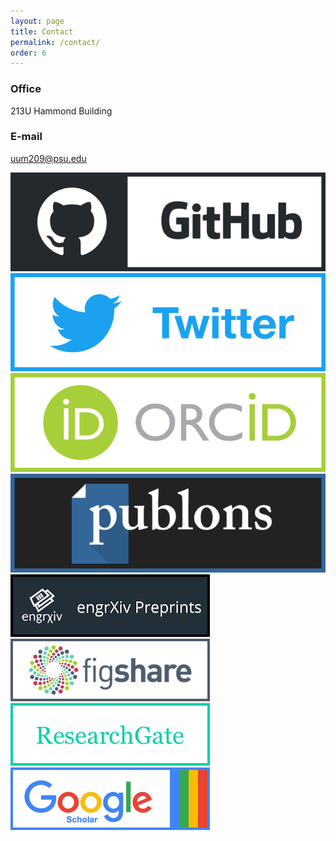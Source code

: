 ```yaml
---
layout: page
title: Contact
permalink: /contact/
order: 6
---
```

### Office
213U Hammond Building

### E-mail
[uum209@psu.edu](mailto:uum209@psu.edu)

<a href="http://github.com/cmccomb"><img  class="pub-link" id="github" src="/images/profiles/github.png"></a>
<a href="http://twitter.com/ccmccomb"><img  class="pub-link" id="twitter" src="/images/profiles/twitter.png"></a>
<a href="https://orcid.org/0000-0002-5024-7701"><img  class="pub-link" id="orcid" src="/images/profiles/orcid.png"></a>
<a href="https://publons.com/author/1393586/christopher-mccomb#profile"><img  class="pub-link" id="publons" src="/images/profiles/publons.png"></a>
<a href="https://osf.io/9kbjc/"><img  class="pub-link" id="eng" src="/images/publications/eng.png"></a>
<a href="https://figshare.com/authors/Christopher_McComb/4600114"><img  class="pub-link" id="figs" src="/images/publications/figs.png"></a>
<a href="https://www.researchgate.net/profile/Christopher_Mccomb2"><img class="pub-link" id="reg" src="/images/publications/rg.png"></a>
<a href="https://scholar.google.com/citations?user=0P9w_S0AAAAJ&hl=en"><img class="pub-link" id="gsk" src="/images/publications/gs.png"></a>
